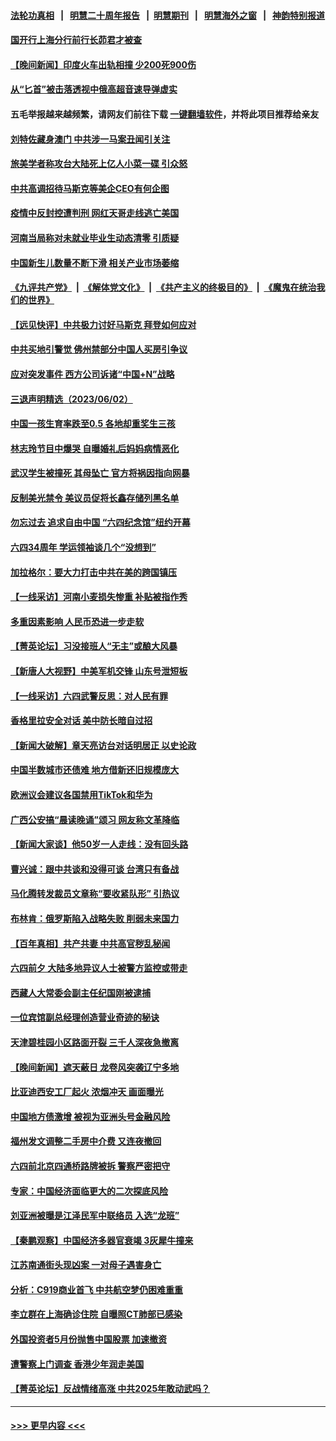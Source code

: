 #### [法轮功真相](https://github.com/gfw-breaker/truth/blob/master/README.md?t=0) &nbsp;&nbsp;|&nbsp;&nbsp; [明慧二十周年报告](https://github.com/gfw-breaker/mh-reports/blob/master/README.md?t=0) &nbsp;&nbsp;|&nbsp;&nbsp;[明慧期刊](https://github.com/gfw-breaker/mh-qikan) &nbsp;&nbsp;|&nbsp;&nbsp; [明慧海外之窗](https://github.com/gfw-breaker/mh-news/blob/master/README.md?t=0) &nbsp;&nbsp;|&nbsp;&nbsp; [神韵特别报道](https://github.com/gfw-breaker/mh-news/blob/master/shenyun.md?t=0)
#### [国开行上海分行前行长茆君才被查](../pages/nsc413/n14009302.md?t=06031843) 
#### [【晚间新闻】印度火车出轨相撞 少200死900伤](../pages/nsc413/n14009265.md?t=06031843) 
#### [从“匕首”被击落透视中俄高超音速导弹虚实](../pages/nsc413/n14008433.md?t=06031843) 
#### 五毛举报越来越频繁，请网友们前往下载 [一键翻墙软件](https://github.com/gfw-breaker/ssr-accounts)，并将此项目推荐给亲友
#### [刘特佐藏身澳门 中共涉一马案丑闻引关注](../pages/nsc413/n14009183.md?t=06031843) 
#### [旅美学者称攻台大陆死上亿人小菜一碟 引众怒](../pages/nsc413/n14009187.md?t=06031843) 
#### [中共高调招待马斯克等美企CEO有何企图](../pages/nsc413/n14009040.md?t=06031843) 
#### [疫情中反封控遭判刑 网红天哥走线逃亡美国](../pages/nsc413/n14007927.md?t=06031843) 
#### [河南当局称对未就业毕业生动态清零 引质疑](../pages/nsc413/n14009101.md?t=06031843) 
#### [中国新生儿数量不断下滑 相关产业市场萎缩](../pages/nsc413/n14009070.md?t=06031843) 
#### [《九评共产党》](https://github.com/begood0513/9ping.md/blob/master/README.md) &nbsp;|&nbsp; [《解体党文化》](../../../../jtdwh.md/blob/master/README.md)  &nbsp;|&nbsp; [《共产主义的终极目的》](../../../../gczydzjmd.md/blob/master/README.md) &nbsp;|&nbsp; [《魔鬼在统治我们的世界》](../../../../mgztzwmdsj.md/blob/master/README.md) 
#### [【远见快评】中共极力讨好马斯克 拜登如何应对](../pages/nsc413/n14009021.md?t=06031843) 
#### [中共买地引警觉 佛州禁部分中国人买房引争议](../pages/nsc413/n14009022.md?t=06031843) 
#### [应对突发事件 西方公司诉诸“中国+N”战略](../pages/nsc413/n14009051.md?t=06031843) 
#### [三退声明精选（2023/06/02）](../pages/nsc413/n14009081.md?t=06031843) 
#### [中国一孩生育率跌至0.5 各地却重奖生三孩](../pages/nsc413/n14009060.md?t=06031843) 
#### [林志玲节目中爆哭 自曝婚礼后妈妈病情恶化](../pages/nsc413/n14009000.md?t=06031843) 
#### [武汉学生被撞死 其母坠亡 官方将祸因指向网暴](../pages/nsc413/n14009033.md?t=06031843) 
#### [反制美光禁令 美议员促将长鑫存储列黑名单](../pages/nsc413/n14009028.md?t=06031843) 
#### [勿忘过去 追求自由中国 “六四纪念馆”纽约开幕](../pages/nsc413/n14009057.md?t=06031843) 
#### [六四34周年 学运领袖谈几个“没想到”](../pages/nsc413/n14009027.md?t=06031843) 
#### [加拉格尔：要大力打击中共在美的跨国镇压](../pages/nsc413/n14009013.md?t=06031843) 
#### [【一线采访】河南小麦损失惨重 补贴被指作秀](../pages/nsc413/n14008833.md?t=06031843) 
#### [多重因素影响 人民币恐进一步走软](../pages/nsc413/n14009024.md?t=06031843) 
#### [【菁英论坛】习没接班人“无主”或酿大风暴](../pages/nsc413/n14009004.md?t=06031843) 
#### [【新唐人大视野】中美军机交锋 山东号泄短板](../pages/nsc413/n14008983.md?t=06031843) 
#### [【一线采访】六四武警反思：对人民有罪](../pages/nsc413/n14008993.md?t=06031843) 
#### [香格里拉安全对话 美中防长暗自过招](../pages/nsc413/n14008973.md?t=06031843) 
#### [【新闻大破解】章天亮访台对话明居正 以史论政](../pages/nsc413/n14008980.md?t=06031843) 
#### [中国半数城市还债难 地方借新还旧规模庞大](../pages/nsc413/n14008739.md?t=06031843) 
#### [欧洲议会建议各国禁用TikTok和华为](../pages/nsc413/n14008975.md?t=06031843) 
#### [广西公安搞“晨读晚诵”颂习 网友称文革降临](../pages/nsc413/n14008946.md?t=06031843) 
#### [【新闻大家谈】他50岁一人走线：没有回头路](../pages/nsc413/n14008870.md?t=06031843) 
#### [曹兴诚：跟中共谈和没得可谈 台湾只有备战](../pages/nsc413/n14008722.md?t=06031843) 
#### [马化腾转发裁员文章称“要收紧队形” 引热议](../pages/nsc413/n14008774.md?t=06031843) 
#### [布林肯：俄罗斯陷入战略失败 削弱未来国力](../pages/nsc413/n14008868.md?t=06031843) 
#### [【百年真相】共产共妻 中共高官秽乱秘闻](../pages/nsc413/n14008194.md?t=06031843) 
#### [六四前夕 大陆多地异议人士被警方监控或带走](../pages/nsc413/n14008691.md?t=06031843) 
#### [西藏人大常委会副主任纪国刚被逮捕](../pages/nsc413/n14008813.md?t=06031843) 
#### [一位宾馆副总经理创造营业奇迹的秘诀](../pages/nsc413/n14003866.md?t=06031843) 
#### [天津碧桂园小区路面开裂 三千人深夜急撤离](../pages/nsc413/n14008707.md?t=06031843) 
#### [【晚间新闻】遮天蔽日 龙卷风突袭辽宁多地](../pages/nsc413/n14008164.md?t=06031843) 
#### [比亚迪西安工厂起火 浓烟冲天 画面曝光](../pages/nsc413/n14008510.md?t=06031843) 
#### [中国地方债激增 被视为亚洲头号金融风险](../pages/nsc413/n14008642.md?t=06031843) 
#### [福州发文调整二手房中介费 又连夜撤回](../pages/nsc413/n14008597.md?t=06031843) 
#### [六四前北京四通桥路牌被拆 警察严密把守](../pages/nsc413/n14008612.md?t=06031843) 
#### [专家：中国经济面临更大的二次探底风险](../pages/nsc413/n14008429.md?t=06031843) 
#### [刘亚洲被曝是江泽民军中联络员 入选“龙班”](../pages/nsc413/n14008517.md?t=06031843) 
#### [【秦鹏观察】中国经济多器官衰竭 3灰犀牛撞来](../pages/nsc413/n14008419.md?t=06031843) 
#### [江苏南通街头现凶案 一对母子遇害身亡](../pages/nsc413/n14008504.md?t=06031843) 
#### [分析：C919商业首飞 中共航空梦仍困难重重](../pages/nsc413/n14008296.md?t=06031843) 
#### [李立群在上海确诊住院 自曝照CT肺部已感染](../pages/nsc413/n14008358.md?t=06031843) 
#### [外国投资者5月份抛售中国股票 加速撤资](../pages/nsc413/n14008362.md?t=06031843) 
#### [遭警察上门调查 香港少年润走美国](../pages/nsc413/n14008372.md?t=06031843) 
#### [【菁英论坛】反战情绪高涨 中共2025年敢动武吗？](../pages/nsc413/n14008400.md?t=06031843) 

----
#### [ >>> 更早内容 <<< ](../indexes/nsc413-earlier.md)
